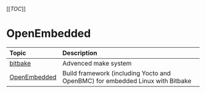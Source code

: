 
[[_TOC_]]

# OpenEmbedded

| Topic | Description |
|:------|:------------|
| [bitbake](./OpenEmbedded/bitbake/Readme.md) | Advenced make system |
| [OpenEmbedded](./OpenEmbedded/OpenEmbedded/Readme.md) | Build framework (including Yocto and OpenBMC) for embedded Linux with Bitbake |

